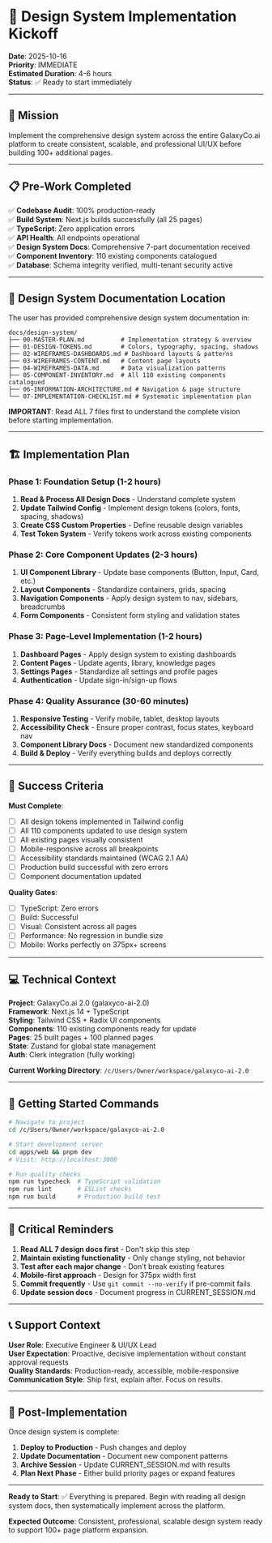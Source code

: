 # 🎨 Design System Implementation Kickoff

**Date**: 2025-10-16  
**Priority**: IMMEDIATE  
**Estimated Duration**: 4-6 hours  
**Status**: ✅ Ready to start immediately

---

## 🎯 Mission

Implement the comprehensive design system across the entire GalaxyCo.ai platform to create consistent, scalable, and professional UI/UX before building 100+ additional pages.

---

## 📋 Pre-Work Completed

✅ **Codebase Audit**: 100% production-ready  
✅ **Build System**: Next.js builds successfully (all 25 pages)  
✅ **TypeScript**: Zero application errors  
✅ **API Health**: All endpoints operational  
✅ **Design System Docs**: Comprehensive 7-part documentation received  
✅ **Component Inventory**: 110 existing components catalogued  
✅ **Database**: Schema integrity verified, multi-tenant security active  

---

## 📁 Design System Documentation Location

The user has provided comprehensive design system documentation in:
```
docs/design-system/
├── 00-MASTER-PLAN.md          # Implementation strategy & overview
├── 01-DESIGN-TOKENS.md        # Colors, typography, spacing, shadows
├── 02-WIREFRAMES-DASHBOARDS.md # Dashboard layouts & patterns  
├── 03-WIREFRAMES-CONTENT.md   # Content page layouts
├── 04-WIREFRAMES-DATA.md      # Data visualization patterns
├── 05-COMPONENT-INVENTORY.md  # All 110 existing components catalogued
├── 06-INFORMATION-ARCHITECTURE.md # Navigation & page structure
└── 07-IMPLEMENTATION-CHECKLIST.md # Systematic implementation plan
```

**IMPORTANT**: Read ALL 7 files first to understand the complete vision before starting implementation.

---

## 🏗️ Implementation Plan

### Phase 1: Foundation Setup (1-2 hours)
1. **Read & Process All Design Docs** - Understand complete system
2. **Update Tailwind Config** - Implement design tokens (colors, fonts, spacing, shadows)
3. **Create CSS Custom Properties** - Define reusable design variables
4. **Test Token System** - Verify tokens work across existing components

### Phase 2: Core Component Updates (2-3 hours)  
1. **UI Component Library** - Update base components (Button, Input, Card, etc.)
2. **Layout Components** - Standardize containers, grids, spacing
3. **Navigation Components** - Apply design system to nav, sidebars, breadcrumbs
4. **Form Components** - Consistent form styling and validation states

### Phase 3: Page-Level Implementation (1-2 hours)
1. **Dashboard Pages** - Apply design system to existing dashboards
2. **Content Pages** - Update agents, library, knowledge pages
3. **Settings Pages** - Standardize all settings and profile pages
4. **Authentication** - Update sign-in/sign-up flows

### Phase 4: Quality Assurance (30-60 minutes)
1. **Responsive Testing** - Verify mobile, tablet, desktop layouts
2. **Accessibility Check** - Ensure proper contrast, focus states, keyboard nav
3. **Component Library Docs** - Document new standardized components
4. **Build & Deploy** - Verify everything builds and deploys correctly

---

## 🎯 Success Criteria

**Must Complete**:
- [ ] All design tokens implemented in Tailwind config
- [ ] All 110 components updated to use design system
- [ ] All existing pages visually consistent
- [ ] Mobile-responsive across all breakpoints
- [ ] Accessibility standards maintained (WCAG 2.1 AA)
- [ ] Production build successful with zero errors
- [ ] Component documentation updated

**Quality Gates**:
- [ ] TypeScript: Zero errors
- [ ] Build: Successful 
- [ ] Visual: Consistent across all pages
- [ ] Performance: No regression in bundle size
- [ ] Mobile: Works perfectly on 375px+ screens

---

## 💻 Technical Context

**Project**: GalaxyCo.ai 2.0 (galaxyco-ai-2.0)  
**Framework**: Next.js 14 + TypeScript  
**Styling**: Tailwind CSS + Radix UI components  
**Components**: 110 existing components ready for update  
**Pages**: 25 built pages + 100 planned pages  
**State**: Zustand for global state management  
**Auth**: Clerk integration (fully working)  

**Current Working Directory**: `/c/Users/Owner/workspace/galaxyco-ai-2.0`

---

## 🔧 Getting Started Commands

```bash
# Navigate to project
cd /c/Users/Owner/workspace/galaxyco-ai-2.0

# Start development server
cd apps/web && pnpm dev
# Visit: http://localhost:3000

# Run quality checks
npm run typecheck  # TypeScript validation
npm run lint       # ESLint checks  
npm run build      # Production build test
```

---

## 🚨 Critical Reminders

1. **Read ALL 7 design docs first** - Don't skip this step
2. **Maintain existing functionality** - Only change styling, not behavior
3. **Test after each major change** - Don't break existing features  
4. **Mobile-first approach** - Design for 375px width first
5. **Commit frequently** - Use `git commit --no-verify` if pre-commit fails
6. **Update session docs** - Document progress in CURRENT_SESSION.md

---

## 📞 Support Context

**User Role**: Executive Engineer & UI/UX Lead  
**User Expectation**: Proactive, decisive implementation without constant approval requests  
**Quality Standards**: Production-ready, accessible, mobile-responsive  
**Communication Style**: Ship first, explain after. Focus on results.  

---

## 🎉 Post-Implementation

Once design system is complete:
1. **Deploy to Production** - Push changes and deploy
2. **Update Documentation** - Document new component patterns
3. **Archive Session** - Update CURRENT_SESSION.md with results
4. **Plan Next Phase** - Either build priority pages or expand features

---

**Ready to Start**: ✅ Everything is prepared. Begin with reading all design system docs, then systematically implement across the platform.

**Expected Outcome**: Consistent, professional, scalable design system ready to support 100+ page platform expansion.